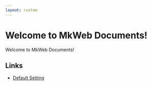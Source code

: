 ```yaml
---
layout: custom
---
```


# Welcome to MkWeb Documents!

Welcome to MkWeb Documents!

Links
-----

- [Default Setting][1]

[1]: [/MKWeb/configs/default.html]
